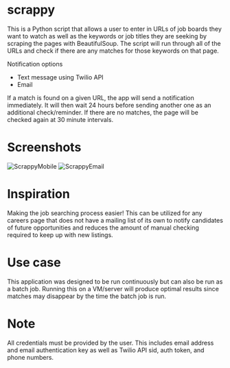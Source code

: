 # scrappy
This is a Python script that allows a user to enter in URLs of job boards they want to watch as well as
the keywords or job titles they are seeking by scraping the pages with BeautifulSoup. The script will run through all of the URLs and check if there are any matches for those keywords on that page. 

Notification options
* Text message using Twilio API
* Email

If a match is found on a given URL, the app will send a notification immediately. It will then wait 24 hours before
sending another one as an additional check/reminder. If there are no matches, the page will be checked again at
30 minute intervals.

# Screenshots
![ScrappyMobile](https://user-images.githubusercontent.com/23727170/88466142-5c2c1d80-ce97-11ea-82ca-6a8e11f76b9d.jpeg)
![ScrappyEmail](https://user-images.githubusercontent.com/23727170/88466144-62ba9500-ce97-11ea-8842-271a4cde0a65.png)

# Inspiration
Making the job searching process easier! This can be utilized for any careers page that does not have a mailing
list of its own to notify candidates of future opportunities and reduces the amount of manual checking required to keep
up with new listings.

# Use case
This application was designed to be run continuously but can also be run as a batch job. Running this on a VM/server will
produce optimal results since matches may disappear by the time the batch job is run.

# Note
All credentials must be provided by the user. This includes email address and email authentication key as well as Twilio API
sid, auth token, and phone numbers.
